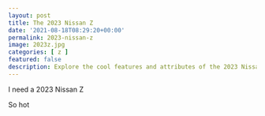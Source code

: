 ```yaml
---
layout: post
title: The 2023 Nissan Z
date: '2021-08-18T08:29:20+00:00'
permalink: 2023-nissan-z
image: 2023z.jpg
categories: [ z ]
featured: false
description: Explore the cool features and attributes of the 2023 Nissan Z in this comprehensive blog post.
---
```


I need a 2023 Nissan Z 

So hot











